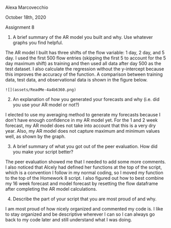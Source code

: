 Alexa Marcovecchio

October 18th, 2020

Assignment 8


1. A brief summary of the AR model you built and why. Use whatever graphs you find helpful.

  The AR model I built has three shifts of the flow variable: 1 day, 2 day, and 5 day. I used the  first 500 flow entries (skipping the first 5 to account for the 5 day maximum shift) as training and then used all data after day 500 as the test dataset. I also calculate the regression without the y-intercept because this improves the accuracy of the function. A comparison between training data, test data, and observational data is shown in the figure below.

    ![](assets/ReadMe-4a4b6360.png)

2. An explanation of how you generated your forecasts and why (i.e. did you use your AR model or not?)

  I elected to use my averaging method to generate my forecasts because I don't have enough confidence in my AR model yet. For the 1 and 2 week forecast, my AR model does not take into account that this is a very dry year.  Also, my AR model does not capture maximum and minimum values well, as shown by the graph.

3. A brief summary of what you got out of the peer evaluation. How did you make your script better?

  The peer evaluation showed me that I needed to add some more comments.  I also noticed that Alcely had defined her functions at the top of the script, which is a convention I follow in my normal coding, so I moved my function to the top of the Homework 8 script.  I also figured out how to best combine my 16 week forecast and model forecast by resetting the flow dataframe after completing the AR model calculations.

4. Describe the part of your script that you are most proud of and why.

  I am most proud of how nicely organized and commented my code is.  I like to stay organized and be descriptive wherever I can so I can always go back to my code later and still understand what I was doing.
